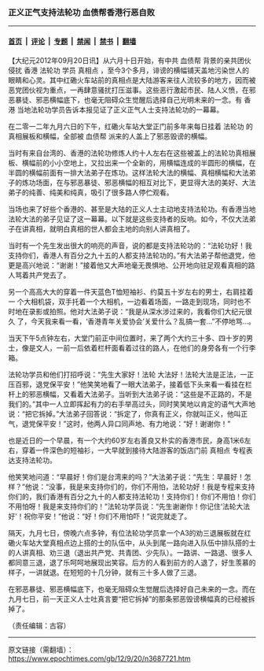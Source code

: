 ### 正义正气支持法轮功 血债帮香港行恶自败

---

#### [首页](../../../..?n3687721) &nbsp;|&nbsp; [评论](../../../../../epoch-comment?n3687721) &nbsp;|&nbsp; [专题](../../../../../epoch-special?n3687721) &nbsp;|&nbsp; [禁闻](../../../../../epoch-news?n3687721) &nbsp;|&nbsp; [禁书](../../../../../books?n3687721) &nbsp;|&nbsp; [翻墙](https://github.com/gfw-breaker/nogfw/blob/master/README.md?n3687721)


<div class="post_content" id="artbody" itemprop="articleBody">
 <!-- article content begin -->
 <p>
  【大纪元2012年09月20日讯】从六月十日开始，有中共
  <ok href="https://www.epochtimes.com/gb/tag/%E8%A1%80%E5%80%BA%E5%B8%AE.html">
   血债帮
  </ok>
  背景的亲共团伙侵扰
  <ok href="https://www.epochtimes.com/gb/tag/%E9%A6%99%E6%B8%AF.html">
   香港
  </ok>
  <ok href="https://www.epochtimes.com/gb/tag/%E6%B3%95%E8%BD%AE%E5%8A%9F.html">
   法轮功
  </ok>
  学员
  <ok href="https://www.epochtimes.com/gb/tag/%E7%9C%9F%E7%9B%B8%E7%82%B9.html">
   真相点
  </ok>
  ，至今3个多月，诽谤的横幅铺天盖地污染世人的眼睛和心灵。其中红磡火车站前的真相点是大陆游客来往人流较多的地方，因而被恶党团伙视为重点，一再肆意骚扰打压滋事。这些恶行激起市民、陆人义愤，在邪恶暴徒、邪恶横幅底下，也毫无阻碍众生觉醒后选择自己光明未来的一念。有
  <ok href="https://www.epochtimes.com/gb/tag/%E9%A6%99%E6%B8%AF.html">
   香港
  </ok>
  当地法轮功学员告诉本报见证了正义正气人士支持法轮功的一幕幕。
 </p>
 <p>
  在二零一二年九月六日的下午，红磡火车站大堂正门前多年来每日挂着
  <ok href="https://www.epochtimes.com/gb/tag/%E6%B3%95%E8%BD%AE%E5%8A%9F.html">
   法轮功
  </ok>
  的真相展板和横幅，全部被
  <ok href="https://www.epochtimes.com/gb/tag/%E8%A1%80%E5%80%BA%E5%B8%AE.html">
   血债帮
  </ok>
  派来的人盖上了邪恶毁谤的横幅。
 </p>
 <p>
  当时有来自台湾的、香港的法轮功修炼人约十人左右在这些被盖上的法轮功真相展板、横幅前的小小空地上，又拉出来一个全新的，用横幅连成的半圆形的横幅，在半圆的横幅前面有一排大法弟子在炼功。这样法轮大法的横幅、真相横幅和大法弟子的炼功场面，在与邪恶暴徒、邪恶横幅的相互对比下，更显得大法的美好、大法弟子的纯善、纯美和纯真，吸引了很多路人停伫观看。
 </p>
 <p>
  当场也来了好些个香港的、甚至是大陆的正义人士主动地支持法轮功。有香港当地法轮大法的弟子见证了这一幕幕。以下就是这些支持者的反响。如今，不仅大法弟子在讲真相，就明白真相的世人都会主地的向别人讲真相了。
 </p>
 <p>
  当时有一个先生发出很大的响亮的声音，说的都是支持法轮功的：“法轮功好！我支持你们，香港人有百分之九十五的人都支持法轮功的。”有大法弟子帮他退党，他更是高兴地说：“谢谢！”接着他又大声地毫无畏惧地、公开地向驻足观看真相的路人骂着共产党去了。
 </p>
 <p>
  另一个高高大大的穿着一件天蓝色T恤短袖衫、约莫五十岁左右的男士，右肩挂着一 个大相机袋，双手托着一个大相机，一边看着场面，一路走到现场，同时也不时地在录影或拍照。他对大法弟子说：“我是从深水涉过来的，我看你们大纪元很久 了，今天我来看一看，‘香港青年关爱协会’关爱什么？乱搞一套…”不停地骂…。
 </p>
 <p>
  当天下午5点钟左右，大堂门前正中间位置时，来了两个大约三十多、四十岁的男士，像是文人，一前一后依着栏杆面看着过往的路人，在他们的身旁各有一个行李箱。
 </p>
 <p>
  法轮功学员和他们打招呼说：“先生大家好！法轮 大法好！法轮大法是正法，一正压百邪，退党保平安！”他笑笑地看了一眼大法弟子，接着低下头来看一看挂在栏杆上的邪恶横幅，又看着大法弟子。当听到大法弟子说：“这些是不正路的，不是我们的。”其中一人立即挥起有力的右手举高过头，同时笑笑地以肯定的语气大声地说：“把它拆掉。”大法弟子回答说：“拆定了，你真有正义，你就叫正义，他叫正气，退党保平安！”这时，他两人异口同声地、有力地说：“好！谢谢你！”
 </p>
 <p>
  也是近日的一个早晨，有一个大约60岁左右善良又朴实的香港市民，身高1米6左右，穿着一件深色的短袖衫，一大早就到接待大陆游客的饭店门前
  <ok href="https://www.epochtimes.com/gb/tag/%E7%9C%9F%E7%9B%B8%E7%82%B9.html">
   真相点
  </ok>
  专程表达支持法轮功。
 </p>
 <p>
  他笑笑地问道：“早晨好！你们是台湾来的吗？”大法弟子说：“先生：早晨好！怎样？”他说：“没事，我是来支持你们的，你们不用怕，法轮功好！我是专程来支持你们的，我们香港有百分之九十的人都支持法轮功！支持你们！你们不用怕！你们不用怕呀！我是来支持你们的！”法轮功学员说：“先生谢谢你！你记住‘法轮大法好’！祝你平安！”他说：“好！你们不用怕吓！”说完就走了。
 </p>
 <p>
  隔天，九月七日，傍晚六点多钟，有位法轮功学员拿一个A3的劝三退展板就在红磡火车站大堂真相点边上搭的士的队伍中，从头到尾一路向进入队伍中排队搭的士的人讲真相、劝三退（退出共产党、共青团、少先队）。一路讲、一路退、很多人都同意三退，退了乐呵呵地展现出笑容。后方的人看到前方的人退了，好生羡慕的样子，一讲就退。在短短的十几分钟，就有三十多人做了三退。
 </p>
 <p>
  在邪恶暴徒、邪恶横幅底下，也毫无阻碍众生觉醒后选择好自己未来的一念。而在九月七日，前一天正义人士吐真言要“把它拆掉”的那条邪恶毁谤横幅真的已经被拆掉了。
 </p>
 <p>
  （责任编辑：古容）
 </p>
 <p>
  <!-- article content end -->
  <div id="below_article_ad">
  </div>
 </p>
</div>


---

原文链接（需翻墙）：https://www.epochtimes.com/gb/12/9/20/n3687721.htm